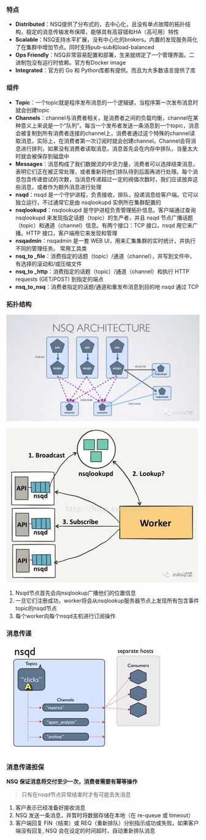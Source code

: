 ### 特点

- **Distributed**：NSQ提供了分布式的，去中心化，且没有单点故障的拓扑结构，稳定的消息传输发布保障，能够具有高容错和HA（高可用）特性
- **Scalable**：NSQ支持水平扩展，没有中心化的brokers。内置的发现服务简化了在集群中增加节点。同时支持pub-sub和load-balanced  
- **Ops Friendly**：NSQ非常容易配置和部署，生来就绑定了一个管理界面。二进制包没有运行时依赖。官方有Docker image
- **Integrated**：官方的 Go 和 Python库都有提供。而且为大多数语言提供了库

### 组件

- **Topic**：一个topic就是程序发布消息的一个逻辑键，当程序第一次发布消息时就会创建topic
- **Channels**：channel与消费者相关，是消费者之间的负载均衡，channel在某种意义上来说是一个“队列”。每当一个发布者发送一条消息到一个topic，消息会被复制到所有消费者连接的channel上，消费者通过这个特殊的channel读取消息，实际上，在消费者第一次订阅时就会创建channel。Channel会将消息进行排列，如果没有消费者读取消息，消息首先会在内存中排队，当量太大时就会被保存到磁盘中
- **Messages**：消息构成了我们数据流的中坚力量，消费者可以选择结束消息，表明它们正在被正常处理，或者重新将他们排队待到后面再进行处理。每个消息包含传递尝试的次数，当消息传递超过一定的阀值次数时，我们应该放弃这些消息，或者作为额外消息进行处理
- **nsqd**：nsqd 是一个守护进程，负责接收，排队，投递消息给客户端。它可以独立运行，不过通常它是由 nsqlookupd 实例所在集群配置的
- **nsqlookupd**：nsqlookupd 是守护进程负责管理拓扑信息。客户端通过查询 nsqlookupd 来发现指定话题（topic）的生产者，并且 nsqd 节点广播话题（topic）和通道（channel）信息。有两个接口：TCP 接口，nsqd 用它来广播。HTTP 接口，客户端用它来发现和管理
- **nsqadmin**：nsqadmin 是一套 WEB UI，用来汇集集群的实时统计，并执行不同的管理任务。 常用工具类
- **nsq_to _file**：消费指定的话题（topic）/通道（channel），并写到文件中，有选择的滚动和/或压缩文件
- **nsq_to _http**：消费指定的话题（topic）/通道（channel）和执行 HTTP requests (GET/POST) 到指定的端点
- **nsq_to_nsq**：消费者指定的话题/通道和重发布消息到目的地 nsqd 通过 TCP

### 拓扑结构

![img](../images/999999/988ef7da425c06130d46fd566a046975.png)

![img](../images/999999/508079267359b29acd5f58154495c4fb.png)

1. Nsqd节点首先会向nsqlookup广播他们的位置信息
2. 一旦它们注册成功，worker将会从nsqlookup服务器节点上发现所有包含事件topic的nsqd节点
3. 每个worker向每个nsqd主机进行订阅操作

### 消息传递

![nsqd clients](../images/999999/f1434dc8-6029-11e3-8a66-18ca4ea10aca.png)

### 消息传递担保

**NSQ 保证消息将交付至少一次，消费者需要有幂等操作**

> 只有在nsqd节点异常结束时才有可能丢失消息

1. 客户表示已经准备好接收消息
2. NSQ 发送一条消息，并暂时将数据存储在本地（在 re-queue 或 timeout）
3. 客户端回复 FIN（结束）或 REQ（重新排队）分别指示成功或失败。如果客户端没有回复, NSQ 会在设定的时间超时，自动重新排队消息



